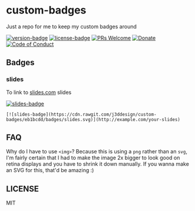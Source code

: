 # custom-badges

Just a repo for me to keep my custom badges around

[![version-badge][version-badge]][versions]
[![license-badge][license-badge]][license]
[![PRs Welcome][prs-badge]][prs]
[![Donate][donate-badge]][donate]
[![Code of Conduct][coc-badge]][coc]

## Badges

### slides

To link to [slides.com](https://slides.com/) slides

[![slides-badge](https://cdn.rawgit.com/j3ddesign/custom-badges/eb1bcdd/badges/slides.svg)](http://example.com/your-slides)

```
[![slides-badge](https://cdn.rawgit.com/j3ddesign/custom-badges/eb1bcdd/badges/slides.svg)](http://example.com/your-slides)
```

## FAQ

Why do I have to use `<img>`? Because this is using a `png` rather than an
`svg`, I'm fairly certain that I had to make the image 2x bigger to look good
on retina displays and you have to shrink it down manually. If you wanna make
an SVG for this, that'd be amazing :)

## LICENSE

MIT

[versions]: https://github.com/kentcdodds/custom-badges/releases
[version-badge]: https://img.shields.io/github/tag/kentcdodds/custom-badges.svg?style=flat-square
[license-badge]: https://img.shields.io/badge/license-MIT%20License-blue.svg?style=flat-square
[license]: https://github.com/kentcdodds/custom-badges/blob/master/LICENSE
[prs-badge]: https://img.shields.io/badge/PRs-welcome-brightgreen.svg?style=flat-square
[prs]: http://makeapullrequest.com
[donate-badge]: https://img.shields.io/badge/$-support-green.svg?style=flat-square
[donate]: http://kcd.im/donate
[coc-badge]: https://img.shields.io/badge/code%20of-conduct-ff69b4.svg?style=flat-square
[coc]: https://github.com/kentcdodds/custom-badges/blob/master/CODE_OF_CONDUCT.md
